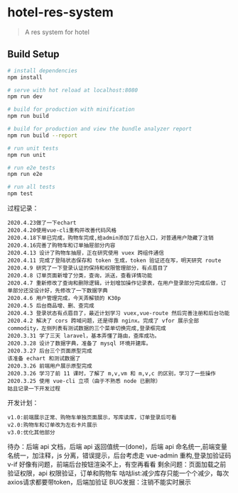 # hotel-res-system

> A res system for hotel

## Build Setup

``` bash
# install dependencies
npm install

# serve with hot reload at localhost:8080
npm run dev

# build for production with minification
npm run build

# build for production and view the bundle analyzer report
npm run build --report

# run unit tests
npm run unit

# run e2e tests
npm run e2e

# run all tests
npm test
```
过程记录：
```
2020.4.23做了一下echart
2020.4.20使用vue-cli重构并改善代码风格
2020.4.18下单已完成，购物车完成,给admin添加了后台入口，对普通用户隐藏了注销
2020.4.16完善了购物车和订单抽屉部分内容
2020.4.13 设计了购物车抽屉，正在研究使用 vuex 跨组件通信
2020.4.11 完成了登陆状态保存和 token 生成，token 验证还在写，明天研究 route
2020.4.9 研究了一下登录认证的保持和权限管理部分，有点眉目了
2020.4.8 订单页面新增了分类，查询，派送，查看详情功能
2020.4.7 重新修改了查询和删除逻辑，计划增加操作记录表，在用户登录部分完成后做，订单部分还没设计好，先修改了一下数据字典
2020.4.6 用户管理完成，今天弄解锁的 K30p
2020.4.5 后台商品增、删、查完成
2020.4.3 登录状态有点眉目了，最近计划学习 vuex,vue-route 然后完善注册和后台功能
2020.4.2 解决了 cors 跨域问题，还是得靠 nginx。完成了 vfor 展示全部 commodity，左侧列表有测试数据的三个菜单切换完成,登录框完成
2020.3.31 学了三天 laravel，基本弄懂了路由，查库成功。
2020.3.28 设计了数据字典，准备了 mysql 环境并建库。
2020.3.27 后台三个页面原型完成
该准备 echart 和测试数据了
2020.3.26 前端用户展示原型完成
2020.3.26 学习了前 11 课时，了解了 m,v,vm 和 m,v,c 的区别，学习了一些操作
2020.3.25 使用 vue-cli 立项（由于不熟悉 node 已删除）
姑且记录一下开发过程
```
开发计划：
```
v1.0:前端展示正常、购物车单独页面展示，写库读库，订单登录后可看
v2.0:购物车和订单改为左右卡片展示
v3.0:优化其他部分
```

待办：后端 api 文档，后端 api 返回值统一(done)，后端 api 命名统一,前端变量名统一，加注释，js 分离，错误提示，后台考虑走 vue-admin 重构,登录加验证码
v-if 好像有问题，前端后台按钮渲染不上，有空再看看
剩余问题：页面加载之前验证权限，api 权限验证，订单和购物车
咕咕list:减少库存只能一个个减少，每次axios请求都要带token，后端加验证
BUG发掘：注销不能实时展示

